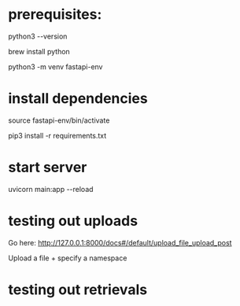 # prerequisites:
python3 --version

brew install python

python3 -m venv fastapi-env

# install dependencies
source fastapi-env/bin/activate

pip3 install -r requirements.txt

# start server
uvicorn main:app --reload

# testing out uploads

Go here: http://127.0.0.1:8000/docs#/default/upload_file_upload_post

Upload a file + specify a namespace

# testing out retrievals
